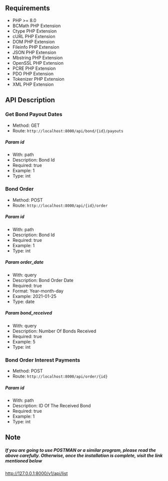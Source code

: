 ## Requirements
- PHP >= 8.0
- BCMath PHP Extension
- Ctype PHP Extension
- cURL PHP Extension
- DOM PHP Extension
- Fileinfo PHP Extension
- JSON PHP Extension
- Mbstring PHP Extension
- OpenSSL PHP Extension
- PCRE PHP Extension
- PDO PHP Extension
- Tokenizer PHP Extension
- XML PHP Extension

## API Description
### Get Bond Payout Dates
* Method: GET
* Route: `http://localhost:8000/api/bond/{id}/payouts`
##### Param id
* With: path
* Description: Bond Id
* Required: true
* Example: 1
* Type: int
### Bond Order  
* Method: POST
* Route: `http://localhost:8000/api/{id}/order`
##### Param id
* With: path
* Description: Bond Id
* Required: true
* Example: 1
* Type: int
##### Param order_date
* With: query
* Description: Bond Order Date
* Required: true
* Format: Year-month-day
* Example: 2021-01-25
* Type: date
##### Param bond_received
* With: query
* Description: Number Of Bonds Received
* Required: true
* Example: 5
* Type: int

### Bond Order Interest Payments
* Method: POST
* Route: `http://localhost:8000/api/order/{id}`
##### Param id
* With: path
* Description: ID Of The Received Bond
* Required: true
* Example: 1
* Type: int

## Note
##### If you are going to use POSTMAN or a similar program, please read the above carefully. Otherwise, once the installation is complete, visit the link mentioned below
http://127.0.0.1:8000/v1/api/list
